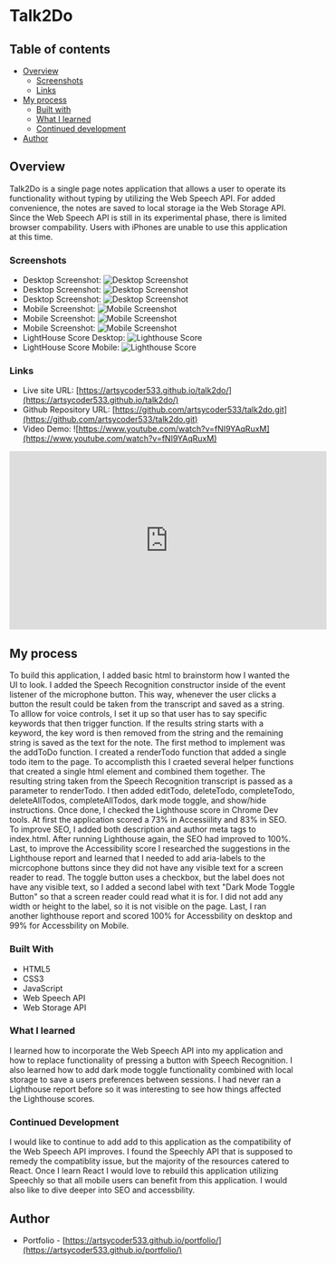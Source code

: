 # Talk2Do

##  Table of contents

- [Overview](#overview)
  - [Screenshots](#screenshots)
  - [Links](#links)
- [My process](#my-process)
  - [Built with](#built-with)
  - [What I learned](#what-i-learned)
  - [Continued development](#continued-development)
- [Author](#author)

## Overview

Talk2Do is a single page notes application that allows a user to operate its functionality without typing by utilizing the Web Speech API.  For added convenience, the notes are saved to local storage ia the Web Storage API. Since the Web Speech API is still in its experimental phase, there is limited browser compability.  Users with iPhones are unable to use this application at this time.

### Screenshots

- Desktop Screenshot: ![Desktop Screenshot](instructions.png)
- Desktop Screenshot: ![Desktop Screenshot](desktop.png)
- Desktop Screenshot: ![Desktop Screenshot](desktop_dark.png)
- Mobile Screenshot: ![Mobile Screenshot](instructions_mobile.png)
- Mobile Screenshot: ![Mobile Screenshot](mobile.png)
- Mobile Screenshot: ![Mobile Screenshot](mobile_dark.png)
- LightHouse Score Desktop: ![Lighthouse Score](lighthouse_desktop.png)
- LightHouse Score Mobile: ![Lighthouse Score](lighthouse_mobile.png)

### Links

- Live site URL: [https://artsycoder533.github.io/talk2do/](https://artsycoder533.github.io/talk2do/)
- Github Repository URL: [https://github.com/artsycoder533/talk2do.git](https://github.com/artsycoder533/talk2do.git)
- Video Demo: ![https://www.youtube.com/watch?v=fNI9YAqRuxM](https://www.youtube.com/watch?v=fNI9YAqRuxM) 

<p align="center">
<iframe width="560" height="315" src="https://www.youtube.com/embed/fNI9YAqRuxM" title="YouTube video player" frameborder="0" allow="accelerometer; autoplay; clipboard-write; encrypted-media; gyroscope; picture-in-picture" allowfullscreen></iframe>
</p>

## My process

To build this application, I added basic html to brainstorm how I wanted the UI to look.  I added the Speech Recognition constructor inside of the event listener of the microphone button.  This way, whenever the user clicks a button the result could be taken from the transcript and saved as a string. To alllow for voice controls, I set it up so that user has to say specific keywords that then trigger  function.  If the results string starts with a keyword, the key word is then removed from the string and the remaining string is saved as the text for the note.  The first method to implement was the addToDo function.  I created a renderTodo function that added a single todo item to the page.  To accomplisth this I craeted several helper functions that created a single html element and combined them together.  The resulting string taken from the Speech Recognition transcript is passed as a parameter to renderTodo.  I then added editTodo, deleteTodo, completeTodo, deleteAllTodos, completeAllTodos, dark mode toggle, and show/hide instructions.  Once done, I checked the Lighthouse score in Chrome Dev tools.  At first the application scored a 73% in Accessiility and 83% in SEO.  To improve SEO, I added both description and author meta tags to index.html.  After running Lighthouse again, the SEO had improved to 100%.  Last, to improve the Accessibility score I researched the suggestions in the Lighthouse report and learned that I needed to add aria-labels to the micrcophone buttons since they did not have any visible text for a screen reader to read.  The toggle button uses a checkbox, but the label does not have any visible text, so I added a second label with text "Dark Mode Toggle Button" so that a screen reader could read what it is for.  I did not add any width or height to the label, so it is not visible on the page.  Last, I ran another lighthouse report and scored 100% for Accessbility on desktop and 99% for Accessbility on Mobile.

### Built With

- HTML5
- CSS3
- JavaScript
- Web Speech API
- Web Storage API

### What I learned

I learned how to incorporate the Web Speech API into my application and how to replace functionality of pressing a button with Speech Recognition.  I also learned how to add dark mode toggle functionality combined with local storage to save a users preferences between sessions.  I had never ran a Lighthouse report before so it was interesting to see how things affected the Lighthouse scores.  

### Continued Development

I would like to continue to add add to this application as the compatibility of the Web Speech API improves.  I found the Speechly API that is supposed to remedy the compatiblity issue, but the majority of the resources catered to React.  Once I learn React I would love to rebuild this application utilizing Speechly so that all mobile users can benefit from this application.  I would also like to dive deeper into SEO and accessbility.

## Author

- Portfolio - [https://artsycoder533.github.io/portfolio/](https://artsycoder533.github.io/portfolio/)